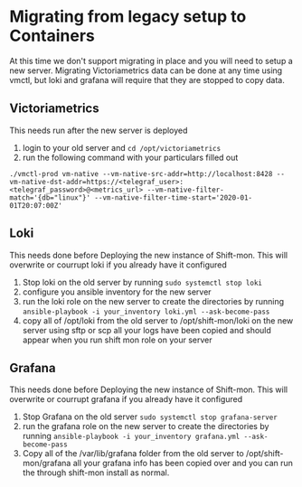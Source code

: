 # Migrating from legacy setup to Containers
At this time we don't support migrating in place and you will need to setup a new server.
Migrating Victoriametrics data can be done at any time using vmctl, but loki and grafana will require that they are stopped to copy data.

## Victoriametrics
This needs run after the new server is deployed

1. login to your old server and ```cd /opt/victoriametrics```
2. run the following command with your particulars filled out 
```
./vmctl-prod vm-native --vm-native-src-addr=http://localhost:8428 --vm-native-dst-addr=https://<telegraf_user>:<telegraf_password>@<metrics_url> --vm-native-filter-match='{db="linux"}' --vm-native-filter-time-start='2020-01-01T20:07:00Z'
```

## Loki
This needs done before Deploying the new instance of Shift-mon. This will overwrite or courrupt loki if you already have it configured
1. Stop loki on the old server by running ```sudo systemctl stop loki```
1. configure you ansible inventory for the new server
2. run the loki role on the new server to create the directories by running ```ansible-playbook -i your_inventory loki.yml --ask-become-pass```
3. copy all of /opt/loki from the old server to /opt/shift-mon/loki on the new server using sftp or scp
all your logs have been copied and should appear when you run shift mon role on your server

## Grafana
This needs done before Deploying the new instance of Shift-mon. This will overwrite or courrupt grafana if you already have it configured
1. Stop Grafana on the old server ```sudo systemctl stop grafana-server```
2. run the grafana role on the new server to create the directories by running ```ansible-playbook -i your_inventory grafana.yml --ask-become-pass```
3. Copy all of the /var/lib/grafana folder from the old server to /opt/shift-mon/grafana
all your grafana info has been copied over and you can run the through shift-mon install as normal.